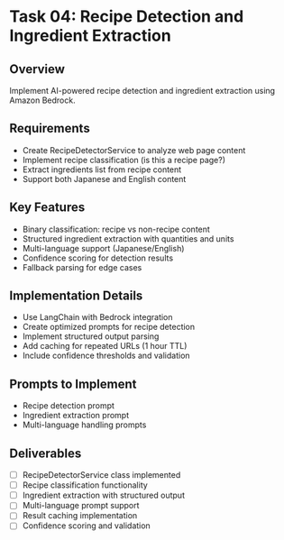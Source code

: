 # Task 04: Recipe Detection and Ingredient Extraction

## Overview
Implement AI-powered recipe detection and ingredient extraction using Amazon Bedrock.

## Requirements
- Create RecipeDetectorService to analyze web page content
- Implement recipe classification (is this a recipe page?)
- Extract ingredients list from recipe content
- Support both Japanese and English content

## Key Features
- Binary classification: recipe vs non-recipe content
- Structured ingredient extraction with quantities and units
- Multi-language support (Japanese/English)
- Confidence scoring for detection results
- Fallback parsing for edge cases

## Implementation Details
- Use LangChain with Bedrock integration
- Create optimized prompts for recipe detection
- Implement structured output parsing
- Add caching for repeated URLs (1 hour TTL)
- Include confidence thresholds and validation

## Prompts to Implement
- Recipe detection prompt
- Ingredient extraction prompt
- Multi-language handling prompts

## Deliverables
- [ ] RecipeDetectorService class implemented
- [ ] Recipe classification functionality
- [ ] Ingredient extraction with structured output
- [ ] Multi-language prompt support
- [ ] Result caching implementation
- [ ] Confidence scoring and validation